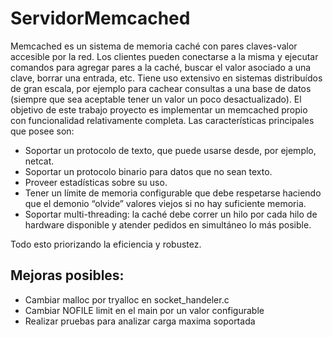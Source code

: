 # ServidorMemcached

Memcached  es un sistema de memoria caché con pares claves-valor accesible por la red. Los clientes pueden conectarse a la misma y ejecutar comandos para agregar pares a la caché, buscar el valor asociado a una clave, borrar una entrada, etc. Tiene uso extensivo en sistemas distribuídos de gran escala, por ejemplo para cachear consultas a una base de datos (siempre que sea aceptable tener un valor un poco desactualizado).
El objetivo de este trabajo proyecto es implementar un memcached propio con funcionalidad relativamente completa. Las características principales que posee son:

- Soportar un protocolo de texto, que puede usarse desde, por ejemplo, netcat.
- Soportar un protocolo binario para datos que no sean texto.
- Proveer estadísticas sobre su uso.
- Tener un límite de memoria configurable que debe respetarse haciendo que el demonio “olvide” valores viejos si no hay suficiente memoria.
- Soportar multi-threading: la caché debe correr un hilo por cada hilo de hardware disponible y atender pedidos en simultáneo lo más posible.

Todo esto priorizando la eficiencia y robustez.


## Mejoras posibles:
  - Cambiar malloc por tryalloc en socket_handeler.c
  - Cambiar NOFILE limit en el main por un valor configurable
  - Realizar pruebas para analizar carga maxima soportada
